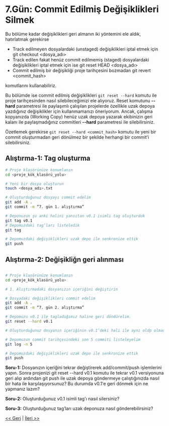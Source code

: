 # 7.Gün: Commit Edilmiş Değişiklikleri Silmek

Bu bölüme kadar değişiklikleri geri almanın iki yöntemini ele aldık, hatırlatmak gerekirse

* Track edilmeyen dosyalardaki (unstaged) değişiklikleri iptal etmek için git checkout <dosya_adı>
* Track edilen fakat henüz commit edilmemiş (staged) dosyalardaki değişiklikleri iptal etmek için ise git reset HEAD <dosya_adı> 
* Commit edilmiş bir değişikliği proje tarihçesini bozmadan git revert <commit_hash>
	
komutlarını kullanabiliriz.

Bu bölümde ise commit edilmiş değişiklikleri ```git reset --hard``` komutu ile proje tarihçesinden nasıl silebileceğimizi ele alıyoruz. Reset komutunu **--hard** parametresi ile paylaşımlı çalışılan projelerde özellikle uzak depoya yazdığınız değişiklikler için kullanmamanızı öneriyorum. Ancak, çalışma kopyanızda (Working Copy) henüz uzak depoya yazarak ekibinizin geri kalanı ile paylaşmadığınız commitleri **--hard** parametresi ile silebilirsiniz.

Özetlemek gerekirse ```git reset --hard <commit_hash>``` komutu ile yeni bir commit oluşturmadan geri dönülmez bir şekilde herhangi bir commit’i silebilirsiniz.

## Alıştırma-1: Tag oluşturma

```bash
# Proje klasörünüze konumlanın
cd <proje_kök_klasörü_yolu>

# Yeni bir dosya oluşturun
touch <dosya_adı>.txt

# Oluşturduğunuz dosyayı commit edelim
git add -A .
git commit -m “7. gün 1. alıştırma”

# Deponuzun şu anki halini yansıtan v0.1 isimli tag oluşturduk
git tag v0.1
# Depomuzdaki tag’ları listeledik
git tag 

# Depomuzdaki değişiklikleri uzak depo ile senkronize ettik
git push 
```

## Alıştırma-2: Değişikliğn geri alınması

```bash

# Proje klasörünüze konumlanın
cd <proje_kök_klasörü_yolu>

# 1. Alıştırmadaki dosyanızın içeriğini değiştirin

# Dosyadaki değişiklikleri commit edelim
git add -A .
git commit -m “7. gün 2. alıştırma”

# Depomuzu v0.1 ile tagladığımız haline geri döndürelim.
git reset --hard v0.1

# Oluşturduğunuz dosyanın içeriğinin v0.1’deki hali ile aynı oldp olmadığını kontrol edin

# Depomuzun commit tarihçesindeki son 5 commiti listeleyelim
git log -n 5 

# Depomuzdaki değişiklikleri uzak depo ile senkronize ettik
git push 

```

**Soru-1:** Dosyanızın içeriğini tekrar değiştirerek add/commit/push işlemlerini yapın. Sonra projenizi git reset --hard v0.1 komutu ile tekrar v0.1 versiyonuna geri alıp ardından git push ile uzak depoya göndermeye çalıştığınızda nasıl bir hata ile karşılaşıyorsunuz? Bu durumda v0.1'e geri dönmek için ne yapmanız lazım?

**Soru-2:** Oluşturduğunuz v0.1 isimli tag'ı nasıl silersiniz?

**Soru-3:** Oluşturduğunuz tag’ları uzak deponuza nasıl gönderebilirsiniz?


[<< Geri](Gun_06.md) | [İleri >>](Gun_08.md)